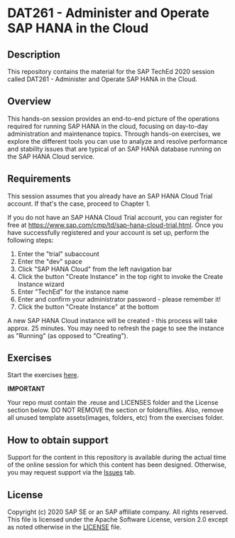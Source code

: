 # DAT261 - Administer and Operate SAP HANA in the Cloud

## Description

This repository contains the material for the SAP TechEd 2020 session called DAT261 - Administer and Operate SAP HANA in the Cloud. 

## Overview

This hands-on session provides an end-to-end picture of the operations required for running SAP HANA in the cloud, focusing on day-to-day administration and maintenance topics. Through hands-on exercises, we explore the different tools you can use to analyze and resolve performance and stability issues that are typical of an SAP HANA database running on the SAP HANA Cloud service.

## Requirements

This session assumes that you already have an SAP HANA Cloud Trial account. If that's the case, proceed to Chapter 1.

If you do not have an SAP HANA Cloud Trial account, you can register for free at https://www.sap.com/cmp/td/sap-hana-cloud-trial.html. Once you have successfully registered and your account is set up, perform the following steps:

1. Enter the "trial" subaccount
2. Enter the "dev" space
3. Click "SAP HANA Cloud" from the left navigation bar
4. Click the button "Create Instance" in the top right to invoke the Create Instance wizard
5. Enter "TechEd" for the instance name
6. Enter and confirm your administrator password - please remember it!
7. Click the button "Create Instance" at the bottom

A new SAP HANA Cloud instance will be created - this process will take approx. 25 minutes. You may need to refresh the page to see the instance as "Running" (as opposed to "Creating").

## Exercises

Start the exercises [here](DAT261.pdf).
    
**IMPORTANT**

Your repo must contain the .reuse and LICENSES folder and the License section below. DO NOT REMOVE the section or folders/files. Also, remove all unused template assets(images, folders, etc) from the exercises folder. 

## How to obtain support

Support for the content in this repository is available during the actual time of the online session for which this content has been designed. Otherwise, you may request support via the [Issues](../../issues) tab.

## License
Copyright (c) 2020 SAP SE or an SAP affiliate company. All rights reserved. This file is licensed under the Apache Software License, version 2.0 except as noted otherwise in the [LICENSE](LICENSES/Apache-2.0.txt) file.
